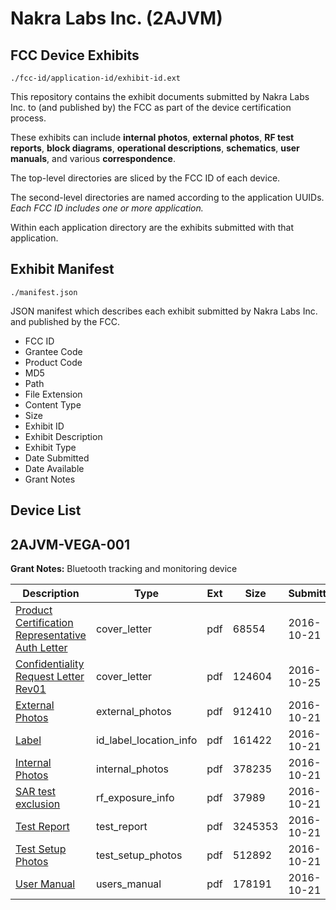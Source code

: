 # Nakra Labs Inc. (2AJVM)
## FCC Device Exhibits

```
./fcc-id/application-id/exhibit-id.ext
```

This repository contains the exhibit documents submitted by Nakra Labs Inc. to (and published by) the FCC as part of the device certification process.

These exhibits can include **internal photos**, **external photos**, **RF test reports**, **block diagrams**, **operational descriptions**, **schematics**, **user manuals**, and various **correspondence**.

The top-level directories are sliced by the FCC ID of each device.

The second-level directories are named according to the application UUIDs. *Each FCC ID includes one or more application.*

Within each application directory are the exhibits submitted with that application. 

## Exhibit Manifest

```
./manifest.json
```

JSON manifest which describes each exhibit submitted by Nakra Labs Inc. and published by the FCC.

- FCC ID
- Grantee Code
- Product Code
- MD5
- Path
- File Extension
- Content Type
- Size
- Exhibit ID
- Exhibit Description
- Exhibit Type
- Date Submitted
- Date Available
- Grant Notes

## Device List
## 2AJVM-VEGA-001
**Grant Notes:** Bluetooth tracking and monitoring device

| Description | Type | Ext | Size | Submitted | Available |
| ----------- | ---- | --- | ---- | --------- | --------- |
| [Product Certification Representative Auth Letter](2AJVM-VEGA-001/f853b96331a8d9cffd19a2e67303e15a/3171087.pdf) | cover_letter | pdf | 68554 | 2016-10-21 | 2016-10-21 |
| [Confidentiality Request Letter Rev01](2AJVM-VEGA-001/f853b96331a8d9cffd19a2e67303e15a/3174163.pdf) | cover_letter | pdf | 124604 | 2016-10-25 | 2016-10-21 |
| [External Photos](2AJVM-VEGA-001/f853b96331a8d9cffd19a2e67303e15a/3171095.pdf) | external_photos | pdf | 912410 | 2016-10-21 | 2016-10-21 |
| [Label](2AJVM-VEGA-001/f853b96331a8d9cffd19a2e67303e15a/3171097.pdf) | id_label_location_info | pdf | 161422 | 2016-10-21 | 2016-10-21 |
| [Internal Photos](2AJVM-VEGA-001/f853b96331a8d9cffd19a2e67303e15a/3171096.pdf) | internal_photos | pdf | 378235 | 2016-10-21 | 2016-10-21 |
| [SAR test exclusion](2AJVM-VEGA-001/f853b96331a8d9cffd19a2e67303e15a/3171094.pdf) | rf_exposure_info | pdf | 37989 | 2016-10-21 | 2016-10-21 |
| [Test Report](2AJVM-VEGA-001/f853b96331a8d9cffd19a2e67303e15a/3171093.pdf) | test_report | pdf | 3245353 | 2016-10-21 | 2016-10-21 |
| [Test Setup Photos](2AJVM-VEGA-001/f853b96331a8d9cffd19a2e67303e15a/3171092.pdf) | test_setup_photos | pdf | 512892 | 2016-10-21 | 2016-10-21 |
| [User Manual](2AJVM-VEGA-001/f853b96331a8d9cffd19a2e67303e15a/3171098.pdf) | users_manual | pdf | 178191 | 2016-10-21 | 2017-04-19 |
